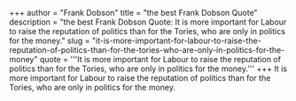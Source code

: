 +++
author = "Frank Dobson"
title = "the best Frank Dobson Quote"
description = "the best Frank Dobson Quote: It is more important for Labour to raise the reputation of politics than for the Tories, who are only in politics for the money."
slug = "it-is-more-important-for-labour-to-raise-the-reputation-of-politics-than-for-the-tories-who-are-only-in-politics-for-the-money"
quote = '''It is more important for Labour to raise the reputation of politics than for the Tories, who are only in politics for the money.'''
+++
It is more important for Labour to raise the reputation of politics than for the Tories, who are only in politics for the money.
